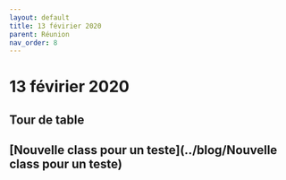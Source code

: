 ```yaml
---
layout: default
title: 13 févirier 2020
parent: Réunion
nav_order: 8
---
```


# 13 févirier 2020

## Tour de table

## [Nouvelle class pour un teste](../blog/Nouvelle class pour un teste)



